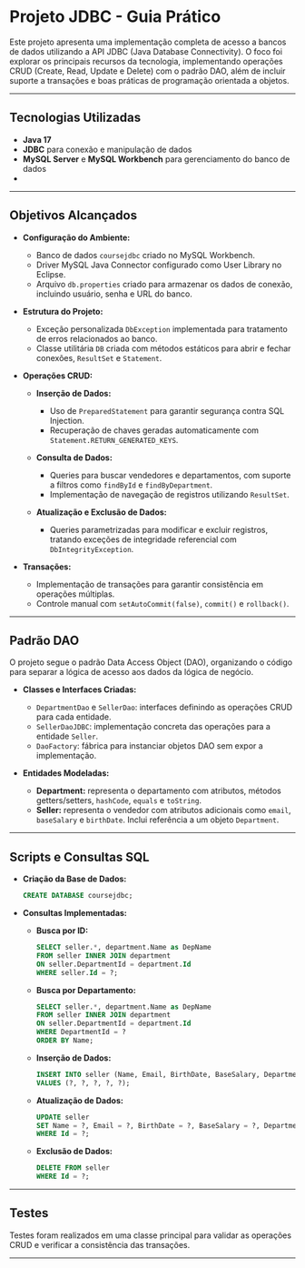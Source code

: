 # Projeto JDBC - Guia Prático

Este projeto apresenta uma implementação completa de acesso a bancos de dados utilizando a API JDBC (Java Database Connectivity). O foco foi explorar os principais recursos da tecnologia, implementando operações CRUD (Create, Read, Update e Delete) com o padrão DAO, além de incluir suporte a transações e boas práticas de programação orientada a objetos.

---

## Tecnologias Utilizadas

* **Java 17**
* **JDBC** para conexão e manipulação de dados
* **MySQL Server** e **MySQL Workbench** para gerenciamento do banco de dados
* 
---

## Objetivos Alcançados

* **Configuração do Ambiente:**

  * Banco de dados `coursejdbc` criado no MySQL Workbench.
  * Driver MySQL Java Connector configurado como User Library no Eclipse.
  * Arquivo `db.properties` criado para armazenar os dados de conexão, incluindo usuário, senha e URL do banco.

* **Estrutura do Projeto:**

  * Exceção personalizada `DbException` implementada para tratamento de erros relacionados ao banco.
  * Classe utilitária `DB` criada com métodos estáticos para abrir e fechar conexões, `ResultSet` e `Statement`.

* **Operações CRUD:**

  * **Inserção de Dados:**

    * Uso de `PreparedStatement` para garantir segurança contra SQL Injection.
    * Recuperação de chaves geradas automaticamente com `Statement.RETURN_GENERATED_KEYS`.
  * **Consulta de Dados:**

    * Queries para buscar vendedores e departamentos, com suporte a filtros como `findById` e `findByDepartment`.
    * Implementação de navegação de registros utilizando `ResultSet`.
  * **Atualização e Exclusão de Dados:**

    * Queries parametrizadas para modificar e excluir registros, tratando exceções de integridade referencial com `DbIntegrityException`.

* **Transações:**

  * Implementação de transações para garantir consistência em operações múltiplas.
  * Controle manual com `setAutoCommit(false)`, `commit()` e `rollback()`.

---

## Padrão DAO

O projeto segue o padrão Data Access Object (DAO), organizando o código para separar a lógica de acesso aos dados da lógica de negócio.

* **Classes e Interfaces Criadas:**

  * `DepartmentDao` e `SellerDao`: interfaces definindo as operações CRUD para cada entidade.
  * `SellerDaoJDBC`: implementação concreta das operações para a entidade `Seller`.
  * `DaoFactory`: fábrica para instanciar objetos DAO sem expor a implementação.

* **Entidades Modeladas:**

  * **Department:** representa o departamento com atributos, métodos getters/setters, `hashCode`, `equals` e `toString`.
  * **Seller:** representa o vendedor com atributos adicionais como `email`, `baseSalary` e `birthDate`. Inclui referência a um objeto `Department`.

---

## Scripts e Consultas SQL

* **Criação da Base de Dados:**

  ```sql
  CREATE DATABASE coursejdbc;
  ```

* **Consultas Implementadas:**

  * **Busca por ID:**

    ```sql
    SELECT seller.*, department.Name as DepName
    FROM seller INNER JOIN department
    ON seller.DepartmentId = department.Id
    WHERE seller.Id = ?;
    ```
  * **Busca por Departamento:**

    ```sql
    SELECT seller.*, department.Name as DepName
    FROM seller INNER JOIN department
    ON seller.DepartmentId = department.Id
    WHERE DepartmentId = ?
    ORDER BY Name;
    ```
  * **Inserção de Dados:**

    ```sql
    INSERT INTO seller (Name, Email, BirthDate, BaseSalary, DepartmentId)
    VALUES (?, ?, ?, ?, ?);
    ```
  * **Atualização de Dados:**

    ```sql
    UPDATE seller
    SET Name = ?, Email = ?, BirthDate = ?, BaseSalary = ?, DepartmentId = ?
    WHERE Id = ?;
    ```
  * **Exclusão de Dados:**

    ```sql
    DELETE FROM seller
    WHERE Id = ?;
    ```

---

## Testes

Testes foram realizados em uma classe principal para validar as operações CRUD e verificar a consistência das transações.

---
